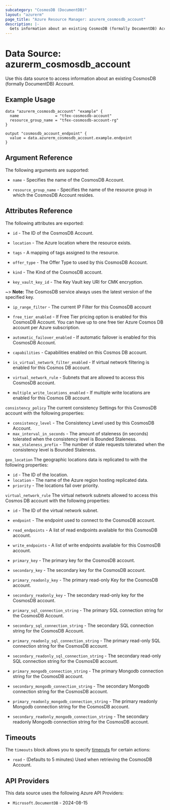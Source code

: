 ```yaml
---
subcategory: "CosmosDB (DocumentDB)"
layout: "azurerm"
page_title: "Azure Resource Manager: azurerm_cosmosdb_account"
description: |-
  Gets information about an existing CosmosDB (formally DocumentDB) Account.
---
```


# Data Source: azurerm_cosmosdb_account

Use this data source to access information about an existing CosmosDB (formally DocumentDB) Account.

## Example Usage

```hcl
data "azurerm_cosmosdb_account" "example" {
  name                = "tfex-cosmosdb-account"
  resource_group_name = "tfex-cosmosdb-account-rg"
}

output "cosmosdb_account_endpoint" {
  value = data.azurerm_cosmosdb_account.example.endpoint
}
```

## Argument Reference

The following arguments are supported:

* `name` - Specifies the name of the CosmosDB Account.

* `resource_group_name` - Specifies the name of the resource group in which the CosmosDB Account resides.

## Attributes Reference

The following attributes are exported:

* `id` - The ID of the CosmosDB Account.

* `location` - The Azure location where the resource exists.

* `tags` - A mapping of tags assigned to the resource.

* `offer_type` - The Offer Type to used by this CosmosDB Account.

* `kind` - The Kind of the CosmosDB account.

* `key_vault_key_id` - The Key Vault key URI for CMK encryption.

~> **Note:** The CosmosDB service always uses the latest version of the specified key.

* `ip_range_filter` - The current IP Filter for this CosmosDB account

* `free_tier_enabled` - If Free Tier pricing option is enabled for this CosmosDB Account. You can have up to one free tier Azure Cosmos DB account per Azure subscription.

* `automatic_failover_enabled` - If automatic failover is enabled for this CosmosDB Account.

* `capabilities` - Capabilities enabled on this Cosmos DB account.

* `is_virtual_network_filter_enabled` - If virtual network filtering is enabled for this Cosmos DB account.

* `virtual_network_rule` - Subnets that are allowed to access this CosmosDB account.

* `multiple_write_locations_enabled` - If multiple write locations are enabled for this Cosmos DB account.

`consistency_policy` The current consistency Settings for this CosmosDB account with the following properties:

* `consistency_level` - The Consistency Level used by this CosmosDB Account.
* `max_interval_in_seconds` - The amount of staleness (in seconds) tolerated when the consistency level is Bounded Staleness.
* `max_staleness_prefix` - The number of stale requests tolerated when the consistency level is Bounded Staleness.

`geo_location` The geographic locations data is replicated to with the following properties:

* `id` - The ID of the location.
* `location` - The name of the Azure region hosting replicated data.
* `priority` - The locations fail over priority.

`virtual_network_rule` The virtual network subnets allowed to access this Cosmos DB account with the following properties:

* `id` - The ID of the virtual network subnet.

* `endpoint` - The endpoint used to connect to the CosmosDB account.

* `read_endpoints` - A list of read endpoints available for this CosmosDB account.

* `write_endpoints` - A list of write endpoints available for this CosmosDB account.

* `primary_key` - The primary key for the CosmosDB account.

* `secondary_key` - The secondary key for the CosmosDB account.

* `primary_readonly_key` - The primary read-only Key for the CosmosDB account.

* `secondary_readonly_key` - The secondary read-only key for the CosmosDB account.

* `primary_sql_connection_string` - The primary SQL connection string for the CosmosDB Account.

* `secondary_sql_connection_string` - The secondary SQL connection string for the CosmosDB Account.

* `primary_readonly_sql_connection_string` - The primary read-only SQL connection string for the CosmosDB account.

* `secondary_readonly_sql_connection_string` - The secondary read-only SQL connection string for the CosmosDB account.

* `primary_mongodb_connection_string` - The primary Mongodb connection string for the CosmosDB account.

* `secondary_mongodb_connection_string` - The secondary Mongodb connection string for the CosmosDB account.

* `primary_readonly_mongodb_connection_string` - The primary readonly Mongodb connection string for the CosmosDB account.

* `secondary_readonly_mongodb_connection_string` - The secondary readonly Mongodb connection string for the CosmosDB account.

## Timeouts

The `timeouts` block allows you to specify [timeouts](https://www.terraform.io/language/resources/syntax#operation-timeouts) for certain actions:

* `read` - (Defaults to 5 minutes) Used when retrieving the CosmosDB Account.

## API Providers
<!-- This section is generated, changes will be overwritten -->
This data source uses the following Azure API Providers:

* `Microsoft.DocumentDB` - 2024-08-15
